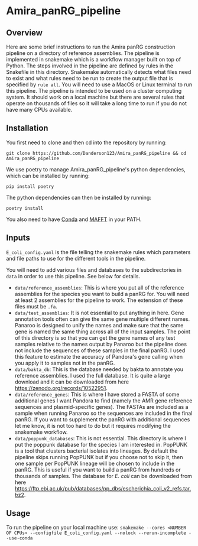 # Amira_panRG_pipeline

## Overview

Here are some brief instructions to run the Amira panRG construction pipeline on a directory of reference assemblies. The pipeline is implemented in snakemake which is a workflow manager built on top of Python. The steps involved in the pipeline are defined by rules in the Snakefile in this directory. Snakemake automatically detects what files need to exist and what rules need to be run to create the output file that is specified by `rule all`. You will need to use a MacOS or Linux terminal to run this pipeline. The pipeline is intended to be used on a cluster computing system. It should work on a local machine but there are several rules that operate on thousands of files so it will take a long time to run if you do not have many CPUs available.

## Installation

You first need to clone and then cd into the repository by running:
```
git clone https://github.com/Danderson123/Amira_panRG_pipeline && cd Amira_panRG_pipeline
```
We use poetry to manage Amira_panRG_pipeline's python dependencies, which can be installed by running:
```
pip install poetry
```
The python dependencies can then be installed by running:
```
poetry install
```
You also need to have [Conda](https://docs.anaconda.com/miniconda/miniconda-install/) and [MAFFT](https://mafft.cbrc.jp/alignment/software/source.html) in your PATH.

## Inputs

`E_coli_config.yaml` is the file telling the snakemake rules which parameters and file paths to use for the different tools in the pipeline.

You will need to add various files and databases to the subdirectories in `data` in order to use this pipeline. See below for details.
* `data/reference_assemblies`: This is where you put all of the reference assemblies for the species you want to build a panRG for. You will need at least 2 assemblies for the pipeline to work. The extension of these files must be `.fa`.
* `data/test_assemblies`: It is not essential to put anything in here. Gene annotation tools often can give the same gene multiple different names. Panaroo is designed to unify the names and make sure that the same gene is named the same thing across all of the input samples. The point of this directory is so that you can get the gene names of any test samples relative to the names output by Panaroo but the pipeline does not include the sequences of these samples in the final panRG. I used this feature to estimate the accuracy of Pandora's gene calling when you apply it to samples not in the panRG.
* `data/bakta_db`: This is the database needed by bakta to annotate you reference assemblies. I used the full database. It is quite a large download and it can be downloaded from here https://zenodo.org/records/10522951.
* `data/reference_genes`: This is where I have stored a FASTA of some additional genes I want Pandora to find (namely the AMR gene reference sequences and plasmid-specific genes). The FASTAs are included as a sample when running Panaroo so the sequences are included in the final panRG. If you want to supplement the panRG with additional sequences let me know, it is not too hard to do but it requires modifying the snakemake workflow.
* `data/poppunk_databases`: This is not essential. This directory is where I put the poppunk database for the species I am interested in. PopPUNK is a tool that clusters bacterial isolates into lineages. By default the pipeline skips running PopPUNK but if you choose not to skip it, then one sample per PopPUNK lineage will be chosen to include in the panRG. This is useful if you want to build a panRG from hundreds or thousands of samples. The database for *E. coli* can be downloaded from here https://ftp.ebi.ac.uk/pub/databases/pp_dbs/escherichia_coli_v2_refs.tar.bz2.

## Usage

To run the pipeline on your local machine use:
`snakemake --cores <NUMBER OF CPUs> --configfile E_coli_config.yaml --nolock --rerun-incomplete --use-conda`
